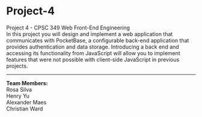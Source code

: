 # Project-4
Project 4 - CPSC 349 Web Front-End Engineering <br>
In this project you will design and implement a web application that communicates with
PocketBase, a configurable back-end application that provides authentication and data storage.
Introducing a back end and accessing its functionality from JavaScript will allow you to
implement features that were not possible with client-side JavaScript in previous projects.
<hr>
<b>Team Members:</b>
<br>
Rosa Silva
<br>
Henry Yu
<br>
Alexander Maes
<br>
Christian Ward
